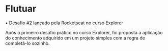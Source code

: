 # Flutuar


• Desafio #2 lançado pela Rocketseat no curso Explorer

Após o primeiro desafio prático no curso Explorer, foi proposta a aplicação do conhecimento adquirido em um projeto simples com a regra de completá-lo sozinho.
